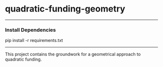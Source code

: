 # quadratic-funding-geometry

***
### Install Dependencies
pip install -r requirements.txt
***
This project contains the groundwork for a geometrical approach to quadratic funding.